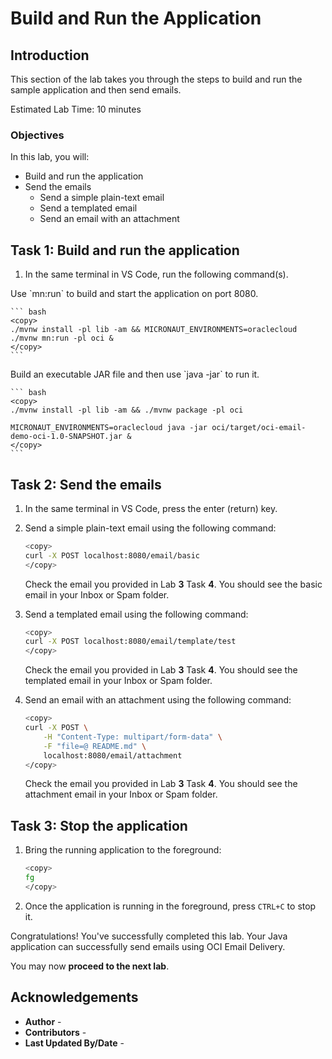 # Build and Run the Application

## Introduction

This section of the lab takes you through the steps to build and run the sample application and then send emails.

Estimated Lab Time: 10 minutes

### Objectives

In this lab, you will:

* Build and run the application
* Send the emails
	* Send a simple plain-text email
	* Send a templated email
	* Send an email with an attachment

## Task 1: Build and run the application

1. In the same terminal in VS Code, run the following command(s).

<if type="mn_run">
   Use `mn:run` to build and start the application on port 8080.

	``` bash
	<copy>
	./mvnw install -pl lib -am && MICRONAUT_ENVIRONMENTS=oraclecloud ./mvnw mn:run -pl oci &
	</copy>
	```
</if>

<if type="jar">
   Build an executable JAR file and then use `java -jar` to run it.

	``` bash
	<copy>
	./mvnw install -pl lib -am && ./mvnw package -pl oci

	MICRONAUT_ENVIRONMENTS=oraclecloud java -jar oci/target/oci-email-demo-oci-1.0-SNAPSHOT.jar &
	</copy>
	```
</if>

## Task 2: Send the emails

1. In the same terminal in VS Code, press the enter (return) key.

2. Send a simple plain-text email using the following command:

	``` bash
	<copy>
	curl -X POST localhost:8080/email/basic
	</copy>
	```

	Check the email you provided in Lab **3** Task **4**. You should see the basic email in your Inbox or Spam folder.

3. Send a templated email using the following command:

	``` bash
	<copy>
	curl -X POST localhost:8080/email/template/test
	</copy>
	```

	Check the email you provided in Lab **3** Task **4**. You should see the templated email in your Inbox or Spam folder.

4. Send an email with an attachment using the following command:

	``` bash
	<copy>
	curl -X POST \
		-H "Content-Type: multipart/form-data" \
		-F "file=@ README.md" \
		localhost:8080/email/attachment
	</copy>
	```

	Check the email you provided in Lab **3** Task **4**. You should see the attachment email in your Inbox or Spam folder.

## Task 3: Stop the application

1. Bring the running application to the foreground:

	``` bash
	<copy>
	fg
	</copy>
	```

2. Once the application is running in the foreground, press `CTRL+C` to stop it.

Congratulations! You've successfully completed this lab. Your Java application can successfully send emails using OCI Email Delivery.

You may now **proceed to the next lab**.

## Acknowledgements

* **Author** - [](var:author)
* **Contributors** - [](var:contributors)
* **Last Updated By/Date** - [](var:last_updated)
